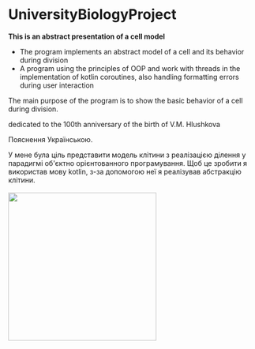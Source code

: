 # UniversityBiologyProject
<b>This is an abstract presentation of a cell model</b>
- The program implements an abstract model of a cell and its behavior during division
- A program using the principles of OOP and work with threads in the implementation of kotlin coroutines, also handling formatting errors during user interaction

The main purpose of the program is to show the basic behavior of a cell during division.

dedicated to the 100th anniversary of the birth of V.M. Hlushkova

Пояснення Українською.

У мене була ціль представити модель клітини з реалізацією ділення у парадигмі об'єктно орієнтованного програмування. 
Щоб це зробити я використав мову kotlin, з-за допомогою неї я реалізував абстракцію клітини. <br></br>
<img src="https://user-images.githubusercontent.com/52855607/231107494-b5d17971-b94f-4ac8-b4b5-d3c6b02a75bc.png" width="300">

